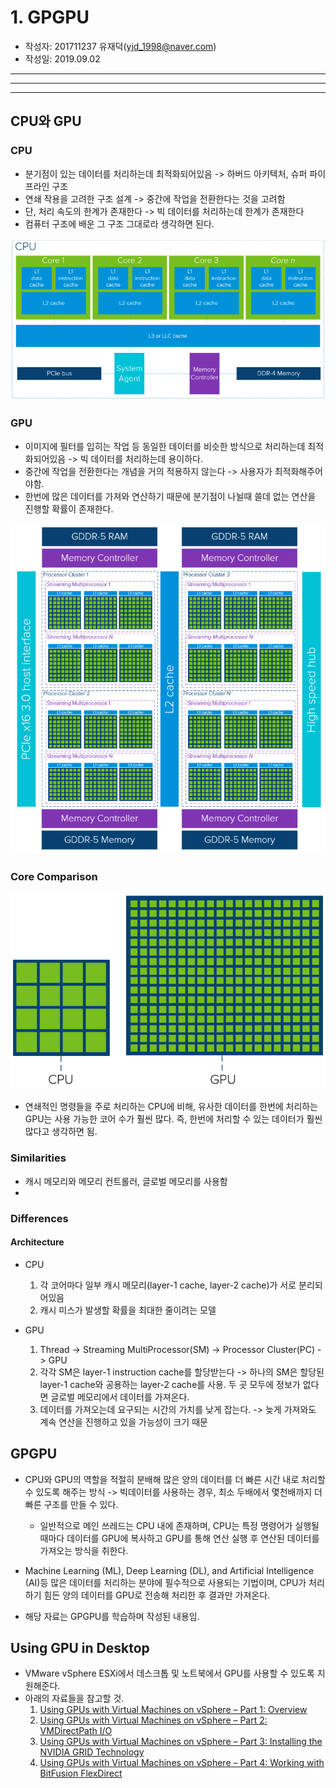 # 1. GPGPU
- 작성자: 201711237 유재덕(yjd_1998@naver.com)
- 작성일: 2019.09.02

---
---
---
## CPU와 GPU

### CPU
- 분기점이 있는 데이터를 처리하는데 최적화되어있음 -> 하버드 아키텍처, 슈퍼 파이프라인 구조
- 연쇄 작용을 고려한 구조 설계 -> 중간에 작업을 전환한다는 것을 고려함
- 단, 처리 속도의 한계가 존재한다 -> 빅 데이터를 처리하는데 한계가 존재한다
- 컴퓨터 구조에 배운 그 구조 그대로라 생각하면 된다.

![cpu architecture](img/cpu_architecture.png)

### GPU
- 이미지에 필터를 입히는 작업 등 동일한 데이터를 비슷한 방식으로 처리하는데 최적화되어있음 -> 빅 데이터를 처리하는데 용이하다.
- 중간에 작업을 전환한다는 개념을 거의 적용하지 않는다 -> 사용자가 최적화해주어야함.
- 한번에 많은 데이터를 가져와  연산하기 때문에 분기점이 나뉠때 쓸데 없는 연산을 진행할 확률이 존재한다.

![gpu architecture](img/gpu-architecture.png)

### Core Comparison
![Core Compare](img/core_compare.png)
- 연쇄적인 명령들을 주로 처리하는 CPU에 비해, 유사한 데이터를 한번에 처리하는 GPU는 사용 가능한 코어 수가 훨씬 많다. 즉, 한번에 처리할 수 있는 데이터가 훨씬 많다고 생각하면 됨.

### Similarities
- 캐시 메모리와 메모리 컨트롤러, 글로벌 메모리를 사용함
- 
### Differences
#### Architecture
  - CPU
    1. 각 코어마다 일부 캐시 메모리(layer-1 cache, layer-2 cache)가 서로 분리되어있음
    2. 캐시 미스가 발생할 확률을 최대한 줄이려는 모델

  - GPU
    1. Thread -> Streaming MultiProcessor(SM) -> Processor Cluster(PC) -> GPU
    2. 각각 SM은 layer-1 instruction cache를 할당받는다 -> 하나의 SM은 할당된 layer-1 cache와 공용하는 layer-2 cache를 사용. 두 곳 모두에 정보가 없다면 글로벌 메모리에서 데이터를 가져온다.
    3. 데이터를 가져오는데 요구되는 시간의 가치를 낮게 잡는다. -> 늦게 가져와도 계속 연산을 진행하고 있을 가능성이 크기 때문
## GPGPU
- CPU와 GPU의 역할을 적절히 분배해 많은 양의 데이터를 더 빠른 시간 내로 처리할 수 있도록 해주는 방식 -> 빅데이터를 사용하는 경우, 최소 두배에서 몇천배까지 더 빠른 구조를 만들 수 있다.
  - 일반적으로 메인 쓰레드는 CPU 내에 존재하며, CPU는 특정 명령어가 실행될때마다 데이터를 GPU에 복사하고 GPU를 통해 연산 실행 후 연산된 데이터를 가져오는 방식을 취한다.

- Machine Learning (ML), Deep Learning (DL), and Artificial Intelligence (AI)등 많은 데이터를 처리하는 분야에 필수적으로 사용되는 기법이며, CPU가 처리하기 힘든 양의 데이터를 GPU로 전송해 처리한 후 결과만 가져온다.

- 해당 자료는 GPGPU를 학습하며 작성된 내용임.

## Using GPU in Desktop
- VMware vSphere ESXi에서 데스크톱 및 노트북에서 GPU를 사용할 수 있도록 지원해준다.
- 아래의 자료들을 참고할 것.
  1. [Using GPUs with Virtual Machines on vSphere – Part 1: Overview](https://blogs.vmware.com/apps/2018/07/using-gpus-with-virtual-machines-on-vsphere-part-1-overview.html)
  2. [Using GPUs with Virtual Machines on vSphere – Part 2: VMDirectPath I/O](https://blogs.vmware.com/apps/2018/09/using-gpus-with-virtual-machines-on-vsphere-part-2-vmdirectpath-i-o.html)
  3. [Using GPUs with Virtual Machines on vSphere – Part 3: Installing the NVIDIA GRID Technology](https://blogs.vmware.com/apps/2018/09/using-gpus-with-virtual-machines-on-vsphere-part-3-installing-the-nvidia-grid-technology.html)
  4. [Using GPUs with Virtual Machines on vSphere – Part 4: Working with BitFusion FlexDirect](https://blogs.vmware.com/apps/2018/10/using-gpus-with-virtual-machines-on-vsphere-part-4-working-with-bitfusion-flexdirect.html)